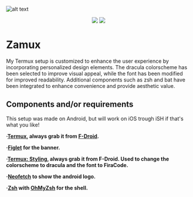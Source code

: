 ![alt text](https://github.com/zazaserty/Zamux/blob/main/attachments/rice.png)

<div align="center">

![](https://img.shields.io/github/last-commit/zazaserty/Zamux?style=flat-square&logo=)
![](https://img.shields.io/github/stars/zazaserty/Zamux?style=flat-square&logo=)
  
<div align="left">
  
# Zamux
My Termux setup is customized to enhance the user experience by incorporating personalized design elements. The dracula colorscheme has been selected to improve visual appeal, while the font has been modified for improved readability. Additional components such as zsh and bat have been integrated to enhance convenience and provide aesthetic value.

## Components and/or requirements

This setup was made on Android, but will work on iOS trough iSH if that's what you like!

**·[Termux](https://termux.dev/en/), always grab it from [F-Droid](https://f-droid.org/en/packages/com.termux/).**
  
**·[Figlet](https://figlet.org/) for the banner.**
  
**·[Termux: Styling](https://f-droid.org/en/packages/com.termux.styling/), always grab it from F-Droid. Used to change the colorscheme to dracula and the font to FiraCode.**
  
**·[Neofetch](https://github.com/dylanaraps/neofetch) to show the android logo.**
  
**·[Zsh](https://www.zsh.org/) with [OhMyZsh](https://ohmyz.sh/) for the shell.**
